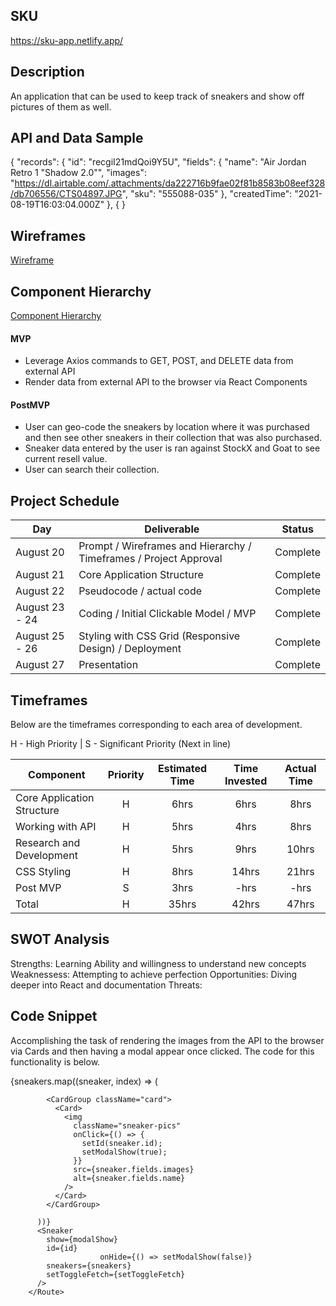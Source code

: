 ## SKU

https://sku-app.netlify.app/

## Description

An application that can be used to keep track of sneakers and show off pictures of them as well.

## API and Data Sample



{
    "records": 
        {
            "id": "recgiI21mdQoi9Y5U",
            "fields": {
                "name": "Air Jordan Retro 1 \"Shadow 2.0\"",
                "images": "https://dl.airtable.com/.attachments/da222716b9fae02f81b8583b08eef328/db706556/CTS04897.JPG",
                "sku": "555088-035"
            },
            "createdTime": "2021-08-19T16:03:04.000Z"
        },
        {
        }


## Wireframes

[Wireframe](https://whimsical.com/the-collection-HtbDfNPCDtjbmHBEGMdsU3)

## Component Hierarchy

[Component Hierarchy](https://whimsical.com/f5ce8059-59d1-4be5-8d98-71bed6a9e091)

#### MVP 

- Leverage Axios commands to GET, POST, and DELETE data from external API
- Render data from external API to the browser via React Components



#### PostMVP  

- User can geo-code the sneakers by location where it was purchased and then see other sneakers in their collection that was also purchased.
- Sneaker data entered by the user is ran against StockX and Goat to see current resell value.
- User can search their collection.

## Project Schedule

|  Day | Deliverable | Status
|---|---| ---|
|August 20| Prompt / Wireframes and Hierarchy / Timeframes / Project Approval | Complete
|August 21| Core Application Structure | Complete
|August 22| Pseudocode / actual code | Complete
|August 23 - 24| Coding / Initial Clickable Model / MVP | Complete
|August 25 - 26| Styling with CSS Grid (Responsive Design) / Deployment | Complete
|August 27| Presentation | Complete


## Timeframes

Below are the timeframes corresponding to each area of development. 

H - High Priority | 
S - Significant Priority (Next in line)

| Component | Priority | Estimated Time | Time Invested | Actual Time |
| --- | :---: |  :---: | :---: | :---: |
| Core Application Structure | H | 6hrs| 6hrs | 8hrs |
| Working with API | H | 5hrs| 4hrs | 8hrs |
| Research and Development | H | 5hrs| 9hrs | 10hrs |
| CSS Styling | H | 8hrs| 14hrs | 21hrs |
| Post MVP | S | 3hrs| -hrs | -hrs |
| Total | H | 35hrs| 42hrs | 47hrs |


## SWOT Analysis

Strengths: Learning Ability and willingness to understand new concepts
Weaknessess: Attempting to achieve perfection
Opportunities: Diving deeper into React and documentation
Threats: 

## Code Snippet

Accomplishing the task of rendering the images from the API to the browser via Cards and then having a modal appear once clicked. The code for this functionality is below.

<Route path="/" exact>
          {sneakers.map((sneaker, index) => (
            
            <CardGroup className="card">
              <Card>
                <img
                  className="sneaker-pics"
                  onClick={() => {
                    setId(sneaker.id);
                    setModalShow(true);
                  }}
                  src={sneaker.fields.images}
                  alt={sneaker.fields.name}
                />
              </Card>
            </CardGroup>
            
          ))}
          <Sneaker
            show={modalShow}
            id={id}
                        onHide={() => setModalShow(false)}
            sneakers={sneakers}
            setToggleFetch={setToggleFetch}
          />
        </Route>

